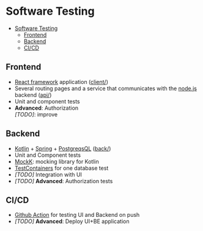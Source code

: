 # Software Testing

- [Software Testing](#software-testing)
  - [Frontend](#frontend)
  - [Backend](#backend)
  - [CI/CD](#cicd)

## Frontend

+ [React framework](https://reactjs.org/) application ([client/](client/))
+ Several routing pages and a service that communicates with the [node.js](https://nodejs.org/) backend ([api/](api/))
+ Unit and component tests
+ **Advanced**: Authorization \
  *[TODO]*: improve

## Backend

+ [Kotlin](https://kotlinlang.org/) + [Spring](https://spring.io/) + [PostgreqsQL](https://www.postgresql.org/) ([back/](back/))
+ Unit and Component tests
+ [MockK](https://mockk.io/): mocking library for Kotlin
+ [TestContainers](https://testcontainers.org/) for one database test
+ *[TODO]* Integration with UI
+ *[TODO]* **Advanced**: Authorization tests

## CI/CD

+ [Github Action](https://github.com/features/actions) for testing UI and Backend on push
+ *[TODO]* **Advanced**: Deploy UI+BE application
